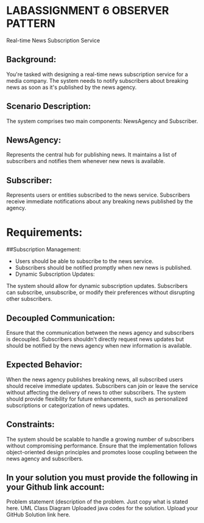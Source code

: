 # LABASSIGNMENT 6 OBSERVER PATTERN
Real-time News Subscription Service

## Background:
 You're tasked with designing a real-time news subscription service for a media company. The system needs to notify subscribers about breaking news as soon as it's published by the news agency.

## Scenario Description: 
The system comprises two main components: NewsAgency and Subscriber.

## NewsAgency:
 Represents the central hub for publishing news. It maintains a list of subscribers and notifies them whenever new news is available.

## Subscriber: 
Represents users or entities subscribed to the news service. Subscribers receive immediate notifications about any breaking news published by the agency.

# Requirements:

##Subscription Management:
- Users should be able to subscribe to the news service.
- Subscribers should be notified promptly when new news is published.
- Dynamic Subscription Updates:

The system should allow for dynamic subscription updates. Subscribers can subscribe, unsubscribe, or modify their preferences without disrupting other subscribers.

## Decoupled Communication:
Ensure that the communication between the news agency and subscribers is decoupled. Subscribers shouldn't directly request news updates but should be notified by the news agency when new information is available.

## Expected Behavior:
When the news agency publishes breaking news, all subscribed users should receive immediate updates.
Subscribers can join or leave the service without affecting the delivery of news to other subscribers.
The system should provide flexibility for future enhancements, such as personalized subscriptions or categorization of news updates.

## Constraints:
The system should be scalable to handle a growing number of subscribers without compromising performance.
Ensure that the implementation follows object-oriented design principles and promotes loose coupling between the news agency and subscribers.

## In your solution you must provide the following in your Github link account:
Problem statement (description of the problem. Just copy what is stated here.
UML Class Diagram
Uploaded java codes for the solution.
Upload your GitHub Solution link here.
